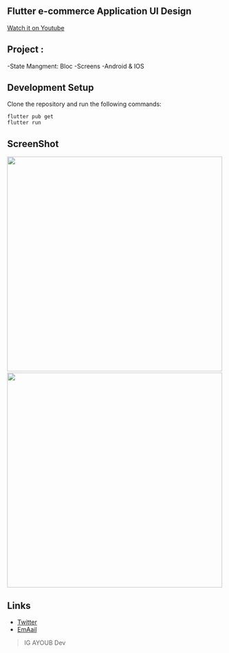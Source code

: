 ## Flutter e-commerce Application UI Design 

[Watch it on Youtube](https://youtu.be/_10i7_xsthM)


## Project :
-State Mangment: Bloc 
-Screens
-Android & IOS
<br>

## Development Setup
Clone the repository and run the following commands:
```
flutter pub get
flutter run
```

## ScreenShot

<img src="assets/screenshot/one.png" height="500em" />&nbsp;<img src="assets/screenshot/two.png" height="500em" />

## Links

* [Twitter](https://twitter.com/ig_ayoub)
* [EmAail](igayoub33@gmail.com)
> IG AYOUB Dev
